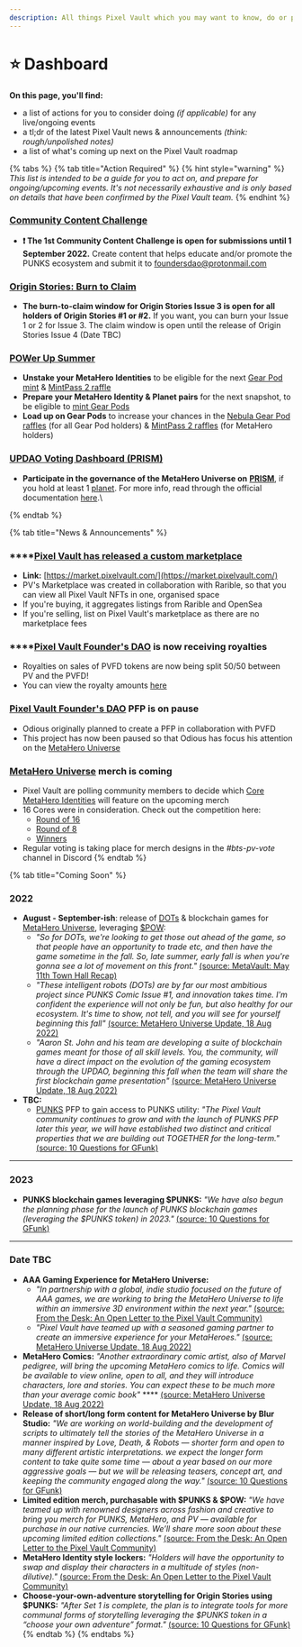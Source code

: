 ```yaml
---
description: All things Pixel Vault which you may want to know, do or prepare for.
---
```


# ⭐️ Dashboard

**On this page, you'll find:**

* a list of actions for you to consider doing _(if applicable)_ for any live/ongoing events
* a tl;dr of the latest Pixel Vault news & announcements _(think: rough/unpolished notes)_
* a list of what's coming up next on the Pixel Vault roadmap

{% tabs %}
{% tab title="Action Required" %}
{% hint style="warning" %}
_This list is intended to be a guide for you to act on, and prepare for ongoing/upcoming events. It's not necessarily exhaustive and is only based on details that have been confirmed by the Pixel Vault team._
{% endhint %}

### [Community Content Challenge](content-challenge.md)

* **❗️ The 1st Community Content Challenge is open for submissions until 1 September 2022.** Create content that helps educate and/or promote the PUNKS ecosystem and submit it to foundersdao@protonmail.com



### [Origin Stories: Burn to Claim](origin-stories.md)

* **The burn-to-claim window for Origin Stories Issue 3 is open for all holders of Origin Stories #1 or #2.** If you want, you can burn your Issue 1 or 2 for Issue 3. The claim window is open until the release of Origin Stories Issue 4 (Date TBC)



### [POWer Up Summer](POWerUpSummer.md)

* **Unstake your MetaHero Identities** to be eligible for the next [Gear Pod mint](POWerUpSummer.md#1-gear-pod-minting) & [MintPass 2 raffle](POWerUpSummer.md#3-mintpass-2-raffles)
* **Prepare your MetaHero Identity & Planet pairs** for the next snapshot, to be eligible to [mint Gear Pods](POWerUpSummer.md#1-gear-pod-minting)
* **Load up on Gear Pods** to increase your chances in the [Nebula Gear Pod raffles](POWerUpSummer.md#2-nebula-gear-pod-distribution-and-raffles) (for all Gear Pod holders) & [MintPass 2 raffles](POWerUpSummer.md#3-mintpass-2-raffles) (for MetaHero holders)



### [UPDAO Voting Dashboard (PRISM)](PRISM.md)

* **Participate in the governance of the MetaHero Universe on** [**PRISM**](https://updao.app/), if you hold at least 1 [planet](../learn/ecosystem/MHU/planets.md). For more info, read through the official documentation [here](https://docs.updao.app/).\

{% endtab %}

{% tab title="News & Announcements" %}
### ****[**Pixel Vault has released a custom marketplace**](https://twitter.com/pixelvault\_/status/1567151840608796674)

* **Link:** [https://market.pixelvault.com/](https://market.pixelvault.com/)
* PV's Marketplace was created in collaboration with Rarible, so that you can view all Pixel Vault NFTs in one, organised space
* If you're buying, it aggregates listings from Rarible and OpenSea
* If you're selling, list on Pixel Vault's marketplace as there are no marketplace fees

### ****[**Pixel Vault Founder's DAO**](../learn/ecosystem/pvfd.md) **is now receiving royalties**

* Royalties on sales of PVFD tokens are now being split 50/50 between PV and the PVFD!
* You can view the royalty amounts [here](https://etherscan.io/address/0x580a96bc816c2324bdff5eb2a7e159ae7ee63022#internaltx)



### [Pixel Vault Founder's DAO](../learn/ecosystem/pvfd.md) PFP is on pause

* Odious originally planned to create a PFP in collaboration with PVFD
* This project has now been paused so that Odious has focus his attention on the [MetaHero Universe](../learn/ecosystem/MHU/)



### [MetaHero Universe](../learn/ecosystem/MHU/) merch is coming

* Pixel Vault are polling community members to decide which [Core MetaHero Identities](../learn/ecosystem/MHU/identities.md#core-metahero-identities) will feature on the upcoming merch
* 16 Cores were in consideration. Check out the competition here:
  * [Round of 16](https://twitter.com/MetaHero\_/status/1552051173724651521)
  * [Round of 8](https://twitter.com/MetaHero\_/status/1552398444731457536)
  * [Winners](https://twitter.com/MetaHero\_/status/1552686713499271172)
* Regular voting is taking place for merch designs in the _#bts-pv-vote_ channel in Discord
{% endtab %}

{% tab title="Coming Soon" %}
### **2022**

* **August - September-ish**: release of [DOTs](../learn/ecosystem/MHU/DOTs.md) & blockchain games for [MetaHero Universe](../learn/ecosystem/MHU/), leveraging [$POW](../learn/ecosystem/MHU/POW.md):&#x20;
  * _"So for DOTs, we're looking to get those out ahead of the game, so that people have an opportunity to trade etc, and then have the game sometime in the fall. So, late summer, early fall is when you're gonna see a lot of movement on this front."_ [(source: MetaVault: May 11th Town Hall Recap)](https://www.metavault.fm/p/metavault-may-11th-town-hall-recap#%C2%A7metahero-universe-game)
  * _"These intelligent robots (DOTs) are by far our most ambitious project since PUNKS Comic Issue #1, and innovation takes time. I'm confident the experience will not only be fun, but also healthy for our ecosystem. It's time to show, not tell, and you will see for yourself beginning this fall"_ [(source: MetaHero Universe Update, 18 Aug 2022)](https://twitter.com/MetaHero\_/status/1560374739784310785)
  * _"Aaron St. John and his team are developing a suite of blockchain games meant for those of all skill levels. You, the community, will have a direct impact on the evolution of the gaming ecosystem through the UPDAO, beginning this fall when the team will share the first blockchain game presentation"_ [(source: MetaHero Universe Update, 18 Aug 2022)](https://twitter.com/MetaHero\_/status/1560374739784310785)
* **TBC:**
  * [PUNKS](../learn/ecosystem/punks/) PFP to gain access to PUNKS utility: _"The Pixel Vault community continues to grow and with the launch of PUNKS PFP later this year, we will have established two distinct and critical properties that we are building out TOGETHER for the long-term."_  [(source: 10 Questions for GFunk)](https://medium.com/@pixelvault/10-questions-for-gfunk-d2a779a5971c)

****

### **2023**

* **PUNKS blockchain games leveraging $PUNKS:** _"We have also begun the planning phase for the launch of PUNKS blockchain games (leveraging the $PUNKS token) in 2023."_ [(source: 10 Questions for GFunk)](https://medium.com/@pixelvault/10-questions-for-gfunk-d2a779a5971c)

****

### **Date TBC**

* **AAA Gaming Experience for MetaHero Universe:**&#x20;
  * _"In partnership with a global, indie studio focused on the future of AAA games, we are working to bring the MetaHero Universe to life within an immersive 3D environment within the next year."_ [(source: From the Desk: An Open Letter to the Pixel Vault Community)](https://medium.com/@pixelvault/from-the-desk-an-open-letter-to-the-pixel-vault-community-6e46256a8f08)
  * _"Pixel Vault have teamed up with a seasoned gaming partner to create an immersive experience for your MetaHeroes."_ [(source: MetaHero Universe Update, 18 Aug 2022)](https://twitter.com/MetaHero\_/status/1560374739784310785)
* **MetaHero Comics:** _"Another extraordinary comic artist, also of Marvel pedigree, will bring the upcoming MetaHero comics to life. Comics will be available to view online, open to all, and they will introduce characters, lore and stories. You can expect these to be much more than your average comic book"_ **** [(source: MetaHero Universe Update, 18 Aug 2022)](https://twitter.com/MetaHero\_/status/1560374739784310785)
* **Release of short/long form content for MetaHero Universe by Blur Studio:** _"We are working on world-building and the development of scripts to ultimately tell the stories of the MetaHero Universe in a manner inspired by Love, Death, & Robots — shorter form and open to many different artistic interpretations. we expect the longer form content to take quite some time — about a year based on our more aggressive goals — but we will be releasing teasers, concept art, and keeping the community engaged along the way."_ [(source: 10 Questions for GFunk)](https://medium.com/@pixelvault/10-questions-for-gfunk-d2a779a5971c)
* **Limited edition merch, purchasable with $PUNKS & $POW:** _"We have teamed up with renowned designers across fashion and creative to bring you merch for PUNKS, MetaHero, and PV — available for purchase in our native currencies. We’ll share more soon about these upcoming limited edition collections."_ [(source: From the Desk: An Open Letter to the Pixel Vault Community)](https://medium.com/@pixelvault/from-the-desk-an-open-letter-to-the-pixel-vault-community-6e46256a8f08)
* **MetaHero Identity style lockers:** _"Holders will have the opportunity to swap and display their characters in a multitude of styles (non-dilutive)."_ [(source: From the Desk: An Open Letter to the Pixel Vault Community)](https://medium.com/@pixelvault/from-the-desk-an-open-letter-to-the-pixel-vault-community-6e46256a8f08)
* **Choose-your-own-adventure storytelling for Origin Stories using $PUNKS:** _"After Set 1 is complete, the plan is to integrate tools for more communal forms of storytelling leveraging the $PUNKS token in a “choose your own adventure” format."_ [(source: 10 Questions for GFunk)](https://medium.com/@pixelvault/10-questions-for-gfunk-d2a779a5971c)
{% endtab %}
{% endtabs %}















